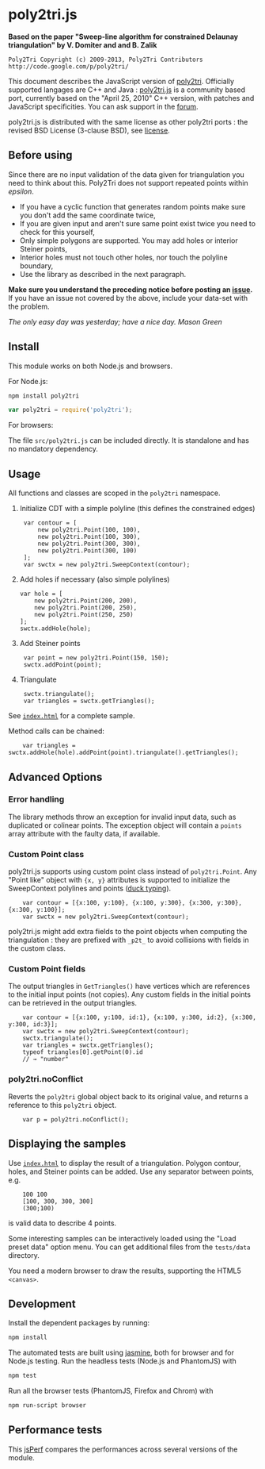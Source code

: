 poly2tri.js
===========

**Based on the paper "Sweep-line algorithm for constrained Delaunay triangulation" by V. Domiter and and B. Zalik**

    Poly2Tri Copyright (c) 2009-2013, Poly2Tri Contributors
    http://code.google.com/p/poly2tri/

[poly2tri]: http://code.google.com/p/poly2tri/
[poly2tri.js]:https://code.google.com/p/poly2tri/source/checkout?repo=javascript
[forum]: https://groups.google.com/forum/?fromgroups#!forum/poly2tri
[issue]: https://code.google.com/p/poly2tri/issues/list
[license]: LICENSE.txt


This document describes the JavaScript version of [poly2tri]. 
Officially supported langages are C++ and Java : 
[poly2tri.js] is a community based port, currently based on 
the "April 25, 2010" C++ version, with patches and JavaScript specificities.
You can ask support in the [forum].


poly2tri.js is distributed with the same license as other poly2tri ports : 
the revised BSD License (3-clause BSD), see [license].


Before using
------------

Since there are no input validation of the data given for triangulation you need to think about this. Poly2Tri does not support repeated points within _epsilon_.

* If you have a cyclic function that generates random points make sure you
  don't  add the same coordinate twice,
* If you are given input and aren't sure same point exist twice you need to 
  check for this yourself,
* Only simple polygons are supported. You may add holes or interior Steiner
  points,
* Interior holes must not touch other holes, nor touch the polyline boundary,
* Use the library as described in the next paragraph.
 
**Make sure you understand the preceding notice before posting an [issue].**
If you have  an issue not covered by the above, include your data-set with the problem.
 
_The only easy day was yesterday; have a nice day. Mason Green_


Install
-------

This module works on both Node.js and browsers.

For Node.js:

```sh
npm install poly2tri
```
```JavaScript
var poly2tri = require('poly2tri');
```

For browsers:

The file `src/poly2tri.js` can be included directly.
It is standalone and has no mandatory dependency.


Usage
-----

All functions and classes are scoped in the `poly2tri` namespace.

1. Initialize CDT with a simple polyline 
   (this defines the constrained edges)

        var contour = [
            new poly2tri.Point(100, 100), 
            new poly2tri.Point(100, 300), 
            new poly2tri.Point(300, 300), 
            new poly2tri.Point(300, 100)
        ];
        var swctx = new poly2tri.SweepContext(contour);
               
2.  Add holes if necessary (also simple polylines)

        var hole = [
            new poly2tri.Point(200, 200), 
            new poly2tri.Point(200, 250), 
            new poly2tri.Point(250, 250)
        ];  
        swctx.addHole(hole);

3. Add Steiner points

        var point = new poly2tri.Point(150, 150);
        swctx.addPoint(point);

4. Triangulate

        swctx.triangulate();
        var triangles = swctx.getTriangles();

See [`index.html`](index.html) for a complete sample.

Method calls can be chained:
    
        var triangles = swctx.addHole(hole).addPoint(point).triangulate().getTriangles();
    

Advanced Options
----------------

### Error handling

The library methods throw an exception for invalid input data,
such as duplicated or colinear points.
The exception object will contain a `points` array attribute with the
faulty data, if available.


### Custom Point class

poly2tri.js supports using custom point class instead of `poly2tri.Point`.
Any "Point like" object with `{x, y}` attributes is supported 
to initialize the SweepContext polylines and points
([duck typing](http://en.wikipedia.org/wiki/Duck_typing)).

        var contour = [{x:100, y:100}, {x:100, y:300}, {x:300, y:300}, {x:300, y:100}];
        var swctx = new poly2tri.SweepContext(contour);

poly2tri.js might add extra fields to the point objects when computing the
triangulation : they are prefixed with `_p2t_` to avoid collisions 
with fields in the custom class.


### Custom Point fields

The output triangles in `GetTriangles()` have vertices which are references
to the initial input points (not copies). Any custom fields in the
initial points can be retrieved in the output triangles.

        var contour = [{x:100, y:100, id:1}, {x:100, y:300, id:2}, {x:300, y:300, id:3}];
        var swctx = new poly2tri.SweepContext(contour);
        swctx.triangulate();
        var triangles = swctx.getTriangles();
        typeof triangles[0].getPoint(0).id
        // → "number"


### poly2tri.noConflict

Reverts the `poly2tri` global object back to its original value, 
and returns a reference to this `poly2tri` object.

        var p = poly2tri.noConflict();


Displaying the samples
----------------------

Use [`index.html`](index.html) to display the result of a triangulation.
Polygon contour, holes, and Steiner points can be added.
Use any separator between points, e.g.

        100 100
        [100, 300, 300, 300]
        (300;100)
is valid data to describe 4 points.

Some interesting samples can be interactively loaded 
using the "Load preset data" option menu.
You can get additional files from the `tests/data` directory.

You need a modern browser to draw the results, supporting the HTML5 `<canvas>`.


Development
-----------

Install the dependent packages by running:
```sh
npm install
```

The automated tests are built using [jasmine](http://pivotal.github.com/jasmine/),
both for browser and for Node.js testing.
Run the headless tests (Node.js and PhantomJS) with
```sh
npm test
```
Run all the browser tests (PhantomJS, Firefox and Chrom) with
```sh
npm run-script browser
```


Performance tests
-----------------

This [jsPerf](http://jsperf.com/poly2tri/2) compares the performances 
across several versions of the module.

